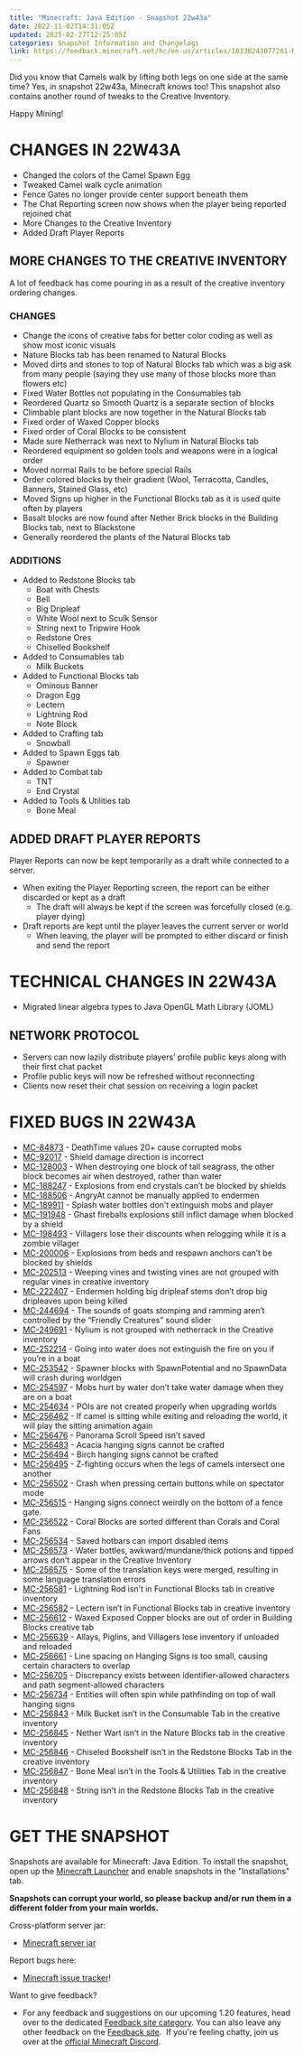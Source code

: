 ```yaml
---
title: "Minecraft: Java Edition - Snapshot 22w43a"
date: 2022-11-02T14:31:05Z
updated: 2025-02-27T12:25:05Z
categories: Snapshot Information and Changelogs
link: https://feedback.minecraft.net/hc/en-us/articles/10330243077261-Minecraft-Java-Edition-Snapshot-22w43a
---
```


Did you know that Camels walk by lifting both legs on one side at the same time? Yes, in snapshot 22w43a, Minecraft knows too! This snapshot also contains another round of tweaks to the Creative Inventory.

Happy Mining!

# CHANGES IN 22W43A

- Changed the colors of the Camel Spawn Egg
- Tweaked Camel walk cycle animation
- Fence Gates no longer provide center support beneath them
- The Chat Reporting screen now shows when the player being reported rejoined chat
- More Changes to the Creative Inventory
- Added Draft Player Reports

## MORE CHANGES TO THE CREATIVE INVENTORY

A lot of feedback has come pouring in as a result of the creative inventory ordering changes.

### CHANGES

- Change the icons of creative tabs for better color coding as well as show most iconic visuals
- Nature Blocks tab has been renamed to Natural Blocks
- Moved dirts and stones to top of Natural Blocks tab which was a big ask from many people (saying they use many of those blocks more than flowers etc)
- Fixed Water Bottles not populating in the Consumables tab
- Reordered Quartz so Smooth Quartz is a separate section of blocks
- Climbable plant blocks are now together in the Natural Blocks tab
- Fixed order of Waxed Copper blocks
- Fixed order of Coral Blocks to be consistent
- Made sure Netherrack was next to Nylium in Natural Blocks tab
- Reordered equipment so golden tools and weapons were in a logical order
- Moved normal Rails to be before special Rails
- Order colored blocks by their gradient (Wool, Terracotta, Candles, Banners, Stained Glass, etc)
- Moved Signs up higher in the Functional Blocks tab as it is used quite often by players
- Basalt blocks are now found after Nether Brick blocks in the Building Blocks tab, next to Blackstone
- Generally reordered the plants of the Natural Blocks tab

###  ADDITIONS

- Added to Redstone Blocks tab
  - Boat with Chests
  - Bell
  - Big Dripleaf
  - White Wool next to Sculk Sensor
  - String next to Tripwire Hook
  - Redstone Ores
  - Chiselled Bookshelf
- Added to Consumables tab
  - Milk Buckets
- Added to Functional Blocks tab
  - Ominous Banner
  - Dragon Egg
  - Lectern
  - Lightning Rod
  - Note Block
- Added to Crafting tab
  - Snowball
- Added to Spawn Eggs tab
  - Spawner
- Added to Combat tab
  - TNT
  - End Crystal
- Added to Tools & Utilities tab
  - Bone Meal

## ADDED DRAFT PLAYER REPORTS

Player Reports can now be kept temporarily as a draft while connected to a server.

- When exiting the Player Reporting screen, the report can be either discarded or kept as a draft
  - The draft will always be kept if the screen was forcefully closed (e.g. player dying)
- Draft reports are kept until the player leaves the current server or world
  - When leaving, the player will be prompted to either discard or finish and send the report

# TECHNICAL CHANGES IN 22W43A

- Migrated linear algebra types to Java OpenGL Math Library (JOML)

## NETWORK PROTOCOL

- Servers can now lazily distribute players’ profile public keys along with their first chat packet
- Profile public keys will now be refreshed without reconnecting
- Clients now reset their chat session on receiving a login packet

# FIXED BUGS IN 22W43A

- [MC-84873](https://bugs.mojang.com/browse/MC-84873) - DeathTime values 20+ cause corrupted mobs
- [MC-92017](https://bugs.mojang.com/browse/MC-92017) - Shield damage direction is incorrect
- [MC-128003](https://bugs.mojang.com/browse/MC-128003) - When destroying one block of tall seagrass, the other block becomes air when destroyed, rather than water
- [MC-188247](https://bugs.mojang.com/browse/MC-188247) - Explosions from end crystals can’t be blocked by shields
- [MC-188506](https://bugs.mojang.com/browse/MC-188506) - AngryAt cannot be manually applied to endermen
- [MC-189911](https://bugs.mojang.com/browse/MC-189911) - Splash water bottles don’t extinguish mobs and player
- [MC-191948](https://bugs.mojang.com/browse/MC-191948) - Ghast fireballs explosions still inflict damage when blocked by a shield
- [MC-198493](https://bugs.mojang.com/browse/MC-198493) - Villagers lose their discounts when relogging while it is a zombie villager
- [MC-200006](https://bugs.mojang.com/browse/MC-200006) - Explosions from beds and respawn anchors can’t be blocked by shields
- [MC-202513](https://bugs.mojang.com/browse/MC-202513) - Weeping vines and twisting vines are not grouped with regular vines in creative inventory
- [MC-222407](https://bugs.mojang.com/browse/MC-222407) - Endermen holding big dripleaf stems don’t drop big dripleaves upon being killed
- [MC-244694](https://bugs.mojang.com/browse/MC-244694) - The sounds of goats stomping and ramming aren’t controlled by the “Friendly Creatures” sound slider
- [MC-249691](https://bugs.mojang.com/browse/MC-249691) - Nylium is not grouped with netherrack in the Creative inventory
- [MC-252214](https://bugs.mojang.com/browse/MC-252214) - Going into water does not extinguish the fire on you if you’re in a boat
- [MC-253542](https://bugs.mojang.com/browse/MC-253542) - Spawner blocks with SpawnPotential and no SpawnData will crash during worldgen
- [MC-254597](https://bugs.mojang.com/browse/MC-254597) - Mobs hurt by water don’t take water damage when they are on a boat
- [MC-254634](https://bugs.mojang.com/browse/MC-254634) - POIs are not created properly when upgrading worlds
- [MC-256462](https://bugs.mojang.com/browse/MC-256462) - If camel is sitting while exiting and reloading the world, it will play the sitting animation again
- [MC-256476](https://bugs.mojang.com/browse/MC-256476) - Panorama Scroll Speed isn’t saved
- [MC-256483](https://bugs.mojang.com/browse/MC-256483) - Acacia hanging signs cannot be crafted
- [MC-256494](https://bugs.mojang.com/browse/MC-256494) - Birch hanging signs cannot be crafted
- [MC-256495](https://bugs.mojang.com/browse/MC-256495) - Z-fighting occurs when the legs of camels intersect one another
- [MC-256502](https://bugs.mojang.com/browse/MC-256502) - Crash when pressing certain buttons while on spectator mode
- [MC-256515](https://bugs.mojang.com/browse/MC-256515) - Hanging signs connect weirdly on the bottom of a fence gate.
- [MC-256522](https://bugs.mojang.com/browse/MC-256522) - Coral Blocks are sorted different than Corals and Coral Fans
- [MC-256534](https://bugs.mojang.com/browse/MC-256534) - Saved hotbars can import disabled items
- [MC-256573](https://bugs.mojang.com/browse/MC-256573) - Water bottles, awkward/mundane/thick potions and tipped arrows don’t appear in the Creative Inventory
- [MC-256575](https://bugs.mojang.com/browse/MC-256575) - Some of the translation keys were merged, resulting in some language translation errors
- [MC-256581](https://bugs.mojang.com/browse/MC-256581) - Lightning Rod isn’t in Functional Blocks tab in creative inventory
- [MC-256582](https://bugs.mojang.com/browse/MC-256582) - Lectern isn’t in Functional Blocks tab in creative inventory
- [MC-256612](https://bugs.mojang.com/browse/MC-256612) - Waxed Exposed Copper blocks are out of order in Building Blocks creative tab
- [MC-256639](https://bugs.mojang.com/browse/MC-256639) - Allays, Piglins, and Villagers lose inventory if unloaded and reloaded
- [MC-256661](https://bugs.mojang.com/browse/MC-256661) - Line spacing on Hanging Signs is too small, causing certain characters to overlap
- [MC-256705](https://bugs.mojang.com/browse/MC-256705) - Discrepancy exists between identifier-allowed characters and path segment-allowed characters
- [MC-256734](https://bugs.mojang.com/browse/MC-256734) - Entities will often spin while pathfinding on top of wall hanging signs
- [MC-256843](https://bugs.mojang.com/browse/MC-256843) - Milk Bucket isn’t in the Consumable Tab in the creative inventory
- [MC-256845](https://bugs.mojang.com/browse/MC-256845) - Nether Wart isn’t in the Nature Blocks tab in the creative inventory
- [MC-256846](https://bugs.mojang.com/browse/MC-256846) - Chiseled Bookshelf isn’t in the Redstone Blocks Tab in the creative inventory
- [MC-256847](https://bugs.mojang.com/browse/MC-256847) - Bone Meal isn’t in the Tools & Utilities Tab in the creative inventory
- [MC-256848](https://bugs.mojang.com/browse/MC-256848) - String isn’t in the Redstone Blocks Tab in the creative inventory

# GET THE SNAPSHOT

Snapshots are available for Minecraft: Java Edition. To install the snapshot, open up the [Minecraft Launcher](https://www.minecraft.net/download.html) and enable snapshots in the "Installations" tab.

**Snapshots can corrupt your world, so please backup and/or run them in a different folder from your main worlds.**

Cross-platform server jar:

- [Minecraft server jar](https://piston-data.mojang.com/v1/objects/6718a5ac0b073644dbdfbd25f8218c68a1b390db/server.jar)

Report bugs here:

- [Minecraft issue tracker](https://bugs.mojang.com/browse/MC)!

Want to give feedback?

- For any feedback and suggestions on our upcoming 1.20 features, head over to the dedicated [Feedback site category](https://aka.ms/MC120Feedback). You can also leave any other feedback on the [Feedback site](https://aka.ms/JavaSnapshotFeedback).  If you're feeling chatty, join us over at the [official Minecraft Discord](https://discordapp.com/invite/minecraft).
